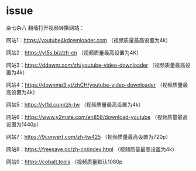 # issue
杂七杂八
翻墙打开视频转换网站：

网站1：https://youtube4kdownloader.com （视频质量最高设置为4k）

网站2：https://yt5s.biz/zh-cn （视频质量最高设置为4K）

网站3：https://ddownr.com/zh/youtube-video-downloader （视频质量最高设置为4k）

网站4：https://downmp3.yt/zhCH/youtube-video-downloader （视频质量最高设置为4k）

网站5：https://yt1d.com/zh-tw （视频质量最高设置为4k）

网站6：https://www.y2mate.com/en858/download-youtube （视频质量最高设置为1440p）

网站7：https://9convert.com/zh-tw425 （视频质量最高设置为720p）

网站8：https://freesave.co/zh-cn/index.html （视频质量最高设置为4k）

网站9：https://cobalt.tools （视频质量默认1080p
